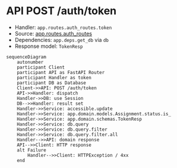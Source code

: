 # API POST /auth/token

- Handler: `app.routes.auth_routes.token`
- Source: [app.routes.auth_routes](../Src/backend/app/routes/auth_routes.py#L22)
- Dependencies: `app.deps.get_db` via `db`
- Response model: `TokenResp`

```mermaid
sequenceDiagram
    autonumber
    participant Client
    participant API as FastAPI Router
    participant Handler as token
    participant DB as Database
    Client->>API: POST /auth/token
    API->>Handler: dispatch
    Handler->>DB: use Session
    DB-->>Handler: result set
    Handler->>Service: accessible.update
    Handler->>Service: app.domain.models.Assignment.status.is_
    Handler->>Service: app.domain.schemas.TokenResp
    Handler->>Service: db.query
    Handler->>Service: db.query.filter
    Handler->>Service: db.query.filter.all
    Handler-->>API: domain response
    API-->>Client: HTTP response
    alt Failure
        Handler-->>Client: HTTPException / 4xx
    end
```